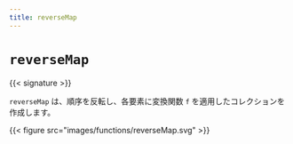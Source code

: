 ```yaml
---
title: reverseMap
---
```


# `reverseMap`

{{< signature >}}

`reverseMap` は、順序を反転し、各要素に変換関数 `f` を適用したコレクションを作成します。

{{< figure src="images/functions/reverseMap.svg" >}}

